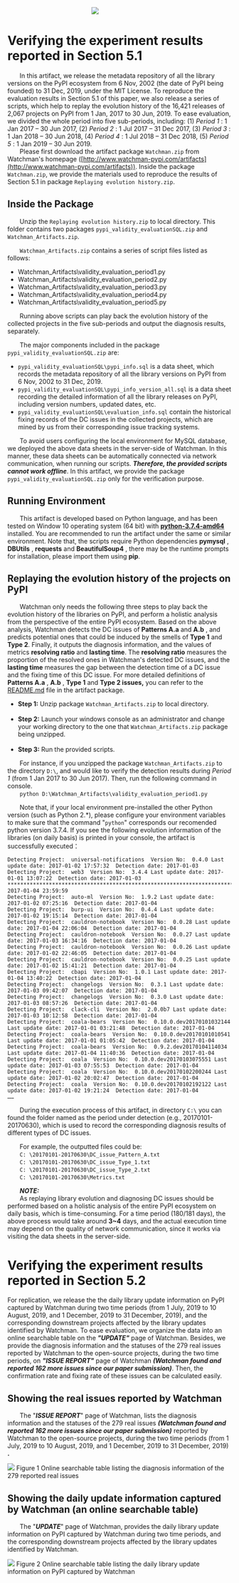 &nbsp;&nbsp;&nbsp;&nbsp;&nbsp;&nbsp;&nbsp;&nbsp;&nbsp;&nbsp;&nbsp;&nbsp;&nbsp;&nbsp;&nbsp;&nbsp;&nbsp;&nbsp;&nbsp;&nbsp;&nbsp;&nbsp;&nbsp;&nbsp;&nbsp;&nbsp;&nbsp;&nbsp;&nbsp;&nbsp;&nbsp;&nbsp;&nbsp;&nbsp;&nbsp;&nbsp;&nbsp;&nbsp;&nbsp;&nbsp;&nbsp;&nbsp;&nbsp;&nbsp;&nbsp;&nbsp;&nbsp;&nbsp;![](https://github.com/NeolithEra/Figures/blob/master/Watchman_logo.png)

Verifying the experiment results reported in Section 5.1
====

&nbsp;&nbsp;&nbsp;&nbsp;&nbsp;&nbsp;
<span style="">
In this artifact, we release the metadata repository of all the library versions on the PyPI ecosystem from 6 Nov, 2002 (the date of PyPI being founded) to 31 Dec, 2019, under the MIT License. To reproduce the evaluation results in Section 5.1 of this paper, we also release a series of scripts, which help to replay the evolution history of the 16,421 releases of 2,067 projects on PyPI from 1 Jan, 2017 to 30 Jun, 2019. To ease evaluation, we divided the whole period into five sub-periods, including: (1) _Period 1_ : 1 Jan 2017 – 30 Jun 2017, (2) _Period 2_ : 1 Jul 2017 – 31 Dec 2017, (3) _Period 3_ : 1 Jan 2018 – 30 Jun 2018, (4) _Period 4_ : 1 Jul 2018 – 31 Dec 2018, (5) _Period 5_ : 1 Jan 2019 – 30 Jun 2019.
</span></br>
&nbsp;&nbsp;&nbsp;&nbsp;&nbsp;&nbsp;
<span>
Please first download the artifact package `Watchman.zip` from Watchman&#39;s homepage ([http://www.watchman-pypi.com/artifacts](http://www.watchman-pypi.com/artifacts)). 
Inside the package `Watchman.zip`, we provide the materials used to reproduce the results of Section 5.1 in package `Replaying evolution history.zip`.
</span>


Inside the Package
----  

&nbsp;&nbsp;&nbsp;&nbsp;&nbsp;&nbsp;
<span style="">
Unzip the `Replaying evolution history.zip` to local directory. This folder contains two packages `pypi_validity_evaluationSQL.zip` and `Watchman_Artifacts.zip`.
</span>

&nbsp;&nbsp;&nbsp;&nbsp;&nbsp;&nbsp;
`Watchman_Artifacts.zip` contains a series of script files listed as follows:</br>

- Watchman_Artifacts\validity_evaluation_period1.py
- Watchman_Artifacts\validity_evaluation_period2.py
- Watchman_Artifacts\validity_evaluation_period3.py
- Watchman_Artifacts\validity_evaluation_period4.py
- Watchman_Artifacts\validity_evaluation_period5.py

&nbsp;&nbsp;&nbsp;&nbsp;&nbsp;&nbsp;
Running above scripts can play back the evolution history of the collected projects in the five sub-periods and output the diagnosis results, separately.

&nbsp;&nbsp;&nbsp;&nbsp;&nbsp;&nbsp;
The major components included in the package `pypi_validity_evaluationSQL.zip` are:

- `pypi_validity_evaluationSQL\pypi_info.sql` is a data sheet, which records the metadata repository of all the library versions on PyPI from 6 Nov, 2002 to 31 Dec, 2019.
- `pypi_validity_evaluationSQL\pypi_info_version_all.sql` is a data sheet recording the detailed information of all the library releases on PyPI, including version numbers, updated dates, etc.
- `pypi_validity_evaluationSQL\evaluation_info.sql` contain the historical fixing records of the DC issues in the collected projects, which are mined by us from their corresponding issue tracking systems.

&nbsp;&nbsp;&nbsp;&nbsp;&nbsp;&nbsp;
To avoid users configuring the local environment for MySQL database, we deployed the above data sheets in the server-side of Watchman. In this manner, these data sheets can be automatically connected via network communication, when running our scripts. ***Therefore, the provided scripts cannot work offline***. In this artifact, we provide the package `pypi_validity_evaluationSQL.zip` only for the verification purpose.

Running Environment
----

&nbsp;&nbsp;&nbsp;&nbsp;&nbsp;&nbsp;
This artifact is developed based on Python language, and has been tested on Window 10 operating system (64 bit) with [**python-3.7.4-amd64**](https://www.python.org/ftp/python/3.7.4/python-3.7.4-amd64.exe) installed. You are recommended to run the artifact under the same or similar environment.
Note that, the scripts require Python dependencies **pymysql** , **DBUtils** , **requests** and **BeautifulSoup4** , there may be the runtime prompts for installation, please import them using **pip**.

**Replaying the evolution history of the projects on PyPI**
----

&nbsp;&nbsp;&nbsp;&nbsp;&nbsp;&nbsp;
Watchman only needs the following three steps to play back the evolution history of the libraries on PyPI, and perform a holistic analysis from the perspective of the entire PyPI ecosystem. Based on the above analysis, Watchman detects the DC issues of **Patterns A.a** and **A.b** , and predicts potential ones that could be induced by the smells of **Type 1** and **Type 2**. Finally, it outputs the diagnosis information, and the values of metrics **resolving ratio** and **lasting time**. The **resolving ratio** measures the proportion of the resolved ones in Watchman&#39;s detected DC issues, and the **lasting time** measures the gap between the detection time of a DC issue and the fixing time of this DC issue. For more detailed definitions of **Patterns A.a** , **A.b** , **Type 1** and **Type 2 issues,** you can refer to the [README.md](https://github.com/NeolithEra/rose6icse/blob/master/submissions/reproduced/Watchman/README.md) file in the artifact package.</br>

- **Step 1:** Unzip package `Watchman_Artifacts.zip` to local directory.</br>
&nbsp;&nbsp;&nbsp;&nbsp;&nbsp;&nbsp;
- **Step 2:** Launch your windows console as an administrator and change your working directory to the one that `Watchman_Artifacts.zip` package being unzipped.</br>
&nbsp;&nbsp;&nbsp;&nbsp;&nbsp;&nbsp;
- **Step 3:** Run the provided scripts.


&nbsp;&nbsp;&nbsp;&nbsp;&nbsp;&nbsp;
For instance, if you unzipped the package `Watchman_Artifacts.zip` to the directory `D:\`, and would like to verify the detection results during _Period 1_ (from 1 Jan 2017 to 30 Jun 2017). Then, run the following command in console.  
&nbsp;&nbsp;&nbsp;&nbsp;&nbsp;&nbsp;
`python D:\Watchman_Artifacts\validity_evaluation_period1.py`

&nbsp;&nbsp;&nbsp;&nbsp;&nbsp;&nbsp;
Note that, if your local environment pre-installed the other Python version (such as Python 2.*), please configure your environment variables to make sure that the command "`python`" corresponds our recomended python version 3.7.4. If you see the following evolution information of the libraries (on daily basis) is printed in your console, the artifact is successfully executed：

```
Detecting Project:  universal-notifications  Version No:  0.4.0 Last update date: 2017-01-02 17:57:32  Detection date: 2017-01-03
Detecting Project:  web3  Version No:  3.4.4 Last update date: 2017-01-01 13:07:22  Detection date: 2017-01-03
******************************************************************************  
2017-01-04 23:59:59  
Detecting Project:  auto-ml  Version No:  1.9.2 Last update date: 2017-01-02 07:25:16  Detection date: 2017-01-04
Detecting Project:  burp-ui  Version No:  0.4.4 Last update date: 2017-01-02 19:15:14  Detection date: 2017-01-04
Detecting Project:  cauldron-notebook  Version No:  0.0.28 Last update date: 2017-01-04 22:06:04  Detection date: 2017-01-04
Detecting Project:  cauldron-notebook  Version No:  0.0.27 Last update date: 2017-01-03 16:34:16  Detection date: 2017-01-04
Detecting Project:  cauldron-notebook  Version No:  0.0.26 Last update date: 2017-01-02 22:46:05  Detection date: 2017-01-04
Detecting Project:  cauldron-notebook  Version No:  0.0.25 Last update date: 2017-01-02 15:41:21  Detection date: 2017-01-04
Detecting Project:  cbapi  Version No:  1.0.1 Last update date: 2017-01-04 13:40:22  Detection date: 2017-01-04
Detecting Project:  changelogs  Version No:  0.3.1 Last update date: 2017-01-03 09:42:07  Detection date: 2017-01-04
Detecting Project:  changelogs  Version No:  0.3.0 Last update date: 2017-01-03 08:57:26  Detection date: 2017-01-04
Detecting Project:  clack-cli  Version No:  2.0.0b7 Last update date: 2017-01-03 10:12:58  Detection date: 2017-01-04
Detecting Project:  coala-bears  Version No:  0.10.0.dev20170101032144 Last update date: 2017-01-01 03:21:48  Detection date: 2017-01-04
Detecting Project:  coala-bears  Version No:  0.10.0.dev20170101010541 Last update date: 2017-01-01 01:05:42  Detection date: 2017-01-04
Detecting Project:  coala-bears  Version No:  0.9.2.dev20170104114034 Last update date: 2017-01-04 11:40:36  Detection date: 2017-01-04
Detecting Project:  coala  Version No:  0.10.0.dev20170103075551 Last update date: 2017-01-03 07:55:53  Detection date: 2017-01-04
Detecting Project:  coala  Version No:  0.10.0.dev20170102200244 Last update date: 2017-01-02 20:02:47  Detection date: 2017-01-04
Detecting Project:  coala  Version No:  0.10.0.dev20170102192122 Last update date: 2017-01-02 19:21:24  Detection date: 2017-01-04
……
```

&nbsp;&nbsp;&nbsp;&nbsp;&nbsp;&nbsp;
During the execution process of this artifact, in directory `C:\` you can found the folder named as the period under detection (e.g., 20170101-20170630), which is used to record the corresponding diagnosis results of different types of DC issues.

&nbsp;&nbsp;&nbsp;&nbsp;&nbsp;&nbsp;
For example, the outputted files could be:</br>
&nbsp;&nbsp;&nbsp;&nbsp;&nbsp;&nbsp;
`C: \20170101-20170630\DC_issue_Pattern_A.txt`</br>
&nbsp;&nbsp;&nbsp;&nbsp;&nbsp;&nbsp;
`C: \20170101-20170630\DC_issue_Type_1.txt`</br>
&nbsp;&nbsp;&nbsp;&nbsp;&nbsp;&nbsp;
`C: \20170101-20170630\DC_issue_Type_2.txt`</br>
&nbsp;&nbsp;&nbsp;&nbsp;&nbsp;&nbsp;
`C: \20170101-20170630\Metrics.txt`</br>

&nbsp;&nbsp;&nbsp;&nbsp;&nbsp;&nbsp;
***NOTE:***  
&nbsp;&nbsp;&nbsp;&nbsp;&nbsp;&nbsp; As replaying library evolution and diagnosing DC issues should be performed based on a holistic analysis of the entire PyPI ecosystem on daily basis, which is time-consuming. For a time period (180/181 days), the above process would take around **3~4** days, and the actual execution time may depend on the quality of network communication, since it works via visiting the data sheets in the server-side.



Verifying the experiment results reported in Section 5.2
====

For replication, we release the the daily library update information on PyPI captured by Watchman during two time periods (from 1 July, 2019 to 10 August, 2019, and 1 December, 2019 to 31 December, 2019), and the corresponding downstream projects affected by the library updates identified by Watchman. To ease evaluation, we organize the data into an online searchable table on the ***"UPDATE"*** page of Watchman. Besides, we provide the diagnosis information and the statuses of the 279 real issues reported by Watchman to the open-source projects, during the two time periods, on ***"ISSUE REPORT"*** page of Watchman ***(Watchman found and reported 162 more issues since our paper submission)***. Then, the confirmation rate and fixing rate of these issues can be calculated easily.

Showing the real issues reported by Watchman
---

&nbsp;&nbsp;&nbsp;&nbsp;&nbsp;&nbsp;
The &quot;***ISSUE REPORT***&quot; page of Watchman, lists the diagnosis information and the statuses of the 279 real issues ***(Watchman found and reported 162 more issues since our paper submission)*** reported by Watchman to the open-source projects, during the two time periods (from 1 July, 2019 to 10 August, 2019, and 1 December, 2019 to 31 December, 2019) **.**


![](https://github.com/NeolithEra/Figures/blob/master/Figure5.png)
Figure 1 Online searchable table listing the diagnosis information of the 279 reported real issues

Showing the daily update information captured by Watchman (an online searchable table)
---

&nbsp;&nbsp;&nbsp;&nbsp;&nbsp;&nbsp;
<span style="">
The &quot;***UPDATE***&quot; page of Watchman, provides the daily library update information on PyPI captured by Watchman during two time periods, and the corresponding downstream projects affected by the library updates identified by Watchman.
</span>

![](https://github.com/NeolithEra/Figures/blob/master/Figure6.png)
Figure 2 Online searchable table listing the daily library update information on PyPI captured by Watchman
